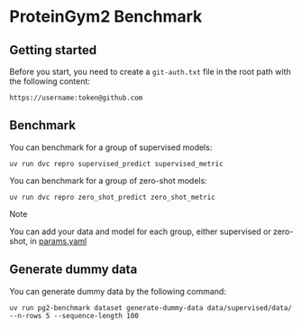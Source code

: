 # ProteinGym2 Benchmark

## Getting started

Before you start, you need to create a `git-auth.txt` file in the root path with the following content:

```
https://username:token@github.com
```

## Benchmark

You can benchmark for a group of supervised models:
```shell
uv run dvc repro supervised_predict supervised_metric
```

You can benchmark for a group of zero-shot models:
```shell
uv run dvc repro zero_shot_predict zero_shot_metric
```

> [!NOTE]
> You can add your data and model for each group, either supervised or zero-shot, in [params.yaml](params.yaml)

## Generate dummy data

You can generate dummy data by the following command:
```shell
uv run pg2-benchmark dataset generate-dummy-data data/supervised/data/ --n-rows 5 --sequence-length 100
```